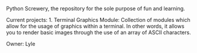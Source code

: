 Python Screwery, the repository for the sole purpose of fun and learning.

Current projects:
	1. Terminal Graphics Module:
		Collection of modules which allow for the usage of graphics within a terminal.
		In other words, it allows you to render basic images through the use of an array of ASCII characters.
		
Owner: Lyle